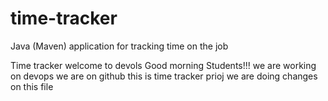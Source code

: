 # time-tracker
Java (Maven) application for tracking time on the job

Time tracker
welcome to devols
Good morning Students!!!
we are working on devops
we are on github
this is time tracker prioj
we are doing changes on this file
